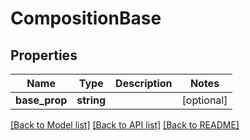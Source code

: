 # CompositionBase

## Properties
Name | Type | Description | Notes
------------ | ------------- | ------------- | -------------
**base_prop** | **string** |  | [optional] 

[[Back to Model list]](../README.md#documentation-for-models) [[Back to API list]](../README.md#documentation-for-api-endpoints) [[Back to README]](../README.md)


